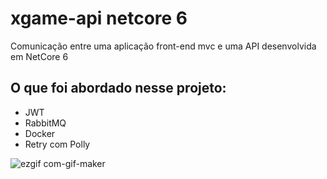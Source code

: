 # xgame-api netcore 6
Comunicação entre uma aplicação front-end mvc e uma API desenvolvida em NetCore 6

## O que foi abordado nesse projeto:
- JWT
- RabbitMQ
- Docker
- Retry com Polly


![ezgif com-gif-maker](https://user-images.githubusercontent.com/25139027/204422453-b9398d3c-06a2-4e52-b01a-c83d225035e5.gif)
